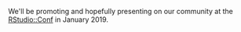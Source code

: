 We'll be promoting and hopefully presenting on our community at the [RStudio::Conf](https://www.rstudio.com/conference/) in January 2019. 
